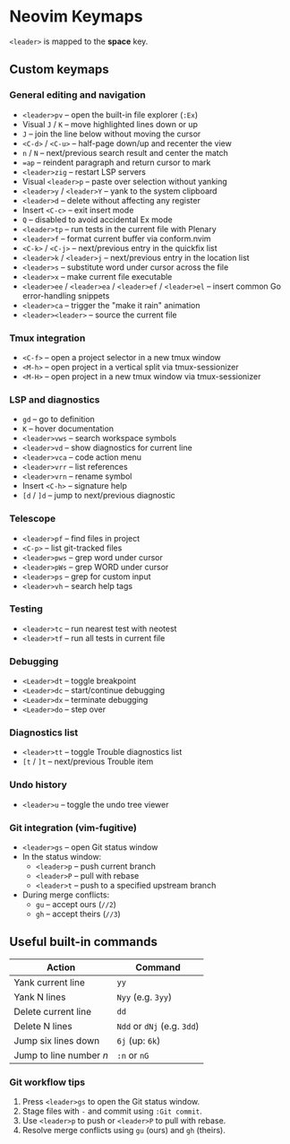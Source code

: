# Neovim Keymaps

`<leader>` is mapped to the **space** key.

## Custom keymaps

### General editing and navigation

- `<leader>pv` – open the built-in file explorer (`:Ex`)
- Visual `J` / `K` – move highlighted lines down or up
- `J` – join the line below without moving the cursor
- `<C-d>` / `<C-u>` – half-page down/up and recenter the view
- `n` / `N` – next/previous search result and center the match
- `=ap` – reindent paragraph and return cursor to mark
- `<leader>zig` – restart LSP servers
- Visual `<leader>p` – paste over selection without yanking
- `<leader>y` / `<leader>Y` – yank to the system clipboard
- `<leader>d` – delete without affecting any register
- Insert `<C-c>` – exit insert mode
- `Q` – disabled to avoid accidental Ex mode
- `<leader>tp` – run tests in the current file with Plenary
- `<leader>f` – format current buffer via conform.nvim
- `<C-k>` / `<C-j>` – next/previous entry in the quickfix list
- `<leader>k` / `<leader>j` – next/previous entry in the location list
- `<leader>s` – substitute word under cursor across the file
- `<leader>x` – make current file executable
- `<leader>ee` / `<leader>ea` / `<leader>ef` / `<leader>el` – insert common Go error-handling snippets
- `<leader>ca` – trigger the "make it rain" animation
- `<leader><leader>` – source the current file

### Tmux integration

- `<C-f>` – open a project selector in a new tmux window
- `<M-h>` – open project in a vertical split via tmux-sessionizer
- `<M-H>` – open project in a new tmux window via tmux-sessionizer

### LSP and diagnostics

- `gd` – go to definition
- `K` – hover documentation
- `<leader>vws` – search workspace symbols
- `<leader>vd` – show diagnostics for current line
- `<leader>vca` – code action menu
- `<leader>vrr` – list references
- `<leader>vrn` – rename symbol
- Insert `<C-h>` – signature help
- `[d` / `]d` – jump to next/previous diagnostic

### Telescope

- `<leader>pf` – find files in project
- `<C-p>` – list git-tracked files
- `<leader>pws` – grep word under cursor
- `<leader>pWs` – grep WORD under cursor
- `<leader>ps` – grep for custom input
- `<leader>vh` – search help tags

### Testing

- `<leader>tc` – run nearest test with neotest
- `<leader>tf` – run all tests in current file

### Debugging

- `<Leader>dt` – toggle breakpoint
- `<Leader>dc` – start/continue debugging
- `<Leader>dx` – terminate debugging
- `<Leader>do` – step over

### Diagnostics list

- `<leader>tt` – toggle Trouble diagnostics list
- `[t` / `]t` – next/previous Trouble item

### Undo history

- `<leader>u` – toggle the undo tree viewer

### Git integration (vim-fugitive)

- `<leader>gs` – open Git status window
- In the status window:
  - `<leader>p` – push current branch
  - `<leader>P` – pull with rebase
  - `<leader>t` – push to a specified upstream branch
- During merge conflicts:
  - `gu` – accept ours (`//2`)
  - `gh` – accept theirs (`//3`)

## Useful built-in commands

| Action | Command |
| ------ | ------- |
| Yank current line | `yy` |
| Yank N lines | `Nyy` (e.g. `3yy`) |
| Delete current line | `dd` |
| Delete N lines | `Ndd` or `dNj` (e.g. `3dd`) |
| Jump six lines down | `6j` (up: `6k`) |
| Jump to line number *n* | `:n` or `nG` |

### Git workflow tips

1. Press `<leader>gs` to open the Git status window.
2. Stage files with `-` and commit using `:Git commit`.
3. Use `<leader>p` to push or `<leader>P` to pull with rebase.
4. Resolve merge conflicts using `gu` (ours) and `gh` (theirs).
